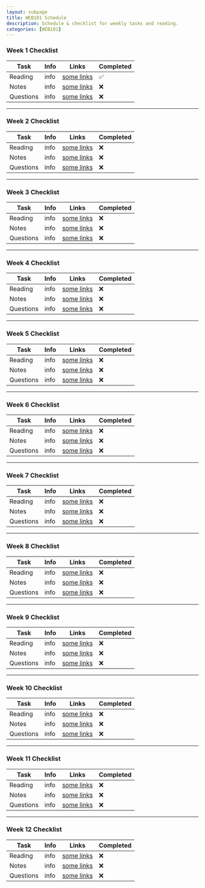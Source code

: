 ```yaml
---
layout: subpage
title: WEB101 Schedule
description: Schedule & checklist for weekly tasks and reading.
categories: [WEB101]
---
```


### Week 1 Checklist

Task             | Info       | Links                             | Completed
---------------  | ---------- | --------------------------------- |--------
Reading          | info       | [some links](htt://example.com)   | ✅
Notes            | info       | [some links](htt://example.com)   | ❌
Questions        | info       | [some links](htt://example.com)   | ❌ 


---

### Week 2 Checklist

Task             | Info       | Links                             | Completed
---------------  | ---------- | --------------------------------- |--------
Reading          | info       | [some links](htt://example.com)   | ❌
Notes            | info       | [some links](htt://example.com)   | ❌
Questions        | info       | [some links](htt://example.com)   | ❌ 

---

### Week 3 Checklist

Task             | Info       | Links                             | Completed
---------------  | ---------- | --------------------------------- |--------
Reading          | info       | [some links](htt://example.com)   | ❌
Notes            | info       | [some links](htt://example.com)   | ❌
Questions        | info       | [some links](htt://example.com)   | ❌ 

---

### Week 4 Checklist 

Task             | Info       | Links                             | Completed
---------------  | ---------- | --------------------------------- |--------
Reading          | info       | [some links](htt://example.com)   | ❌
Notes            | info       | [some links](htt://example.com)   | ❌
Questions        | info       | [some links](htt://example.com)   | ❌ 

---

### Week 5 Checklist

Task             | Info       | Links                             | Completed
---------------  | ---------- | --------------------------------- |--------
Reading          | info       | [some links](htt://example.com)   | ❌
Notes            | info       | [some links](htt://example.com)   | ❌
Questions        | info       | [some links](htt://example.com)   | ❌ 

---

### Week 6 Checklist

Task             | Info       | Links                             | Completed
---------------  | ---------- | --------------------------------- |--------
Reading          | info       | [some links](htt://example.com)   | ❌
Notes            | info       | [some links](htt://example.com)   | ❌ 
Questions        | info       | [some links](htt://example.com)   | ❌ 


---

### Week 7 Checklist

Task             | Info       | Links                             | Completed
---------------  | ---------- | --------------------------------- |--------
Reading          | info       | [some links](htt://example.com)   | ❌
Notes            | info       | [some links](htt://example.com)   | ❌ 
Questions        | info       | [some links](htt://example.com)   | ❌ 


---

### Week 8 Checklist

Task             | Info       | Links                             | Completed
---------------  | ---------- | --------------------------------- |--------
Reading          | info       | [some links](htt://example.com)   | ❌
Notes            | info       | [some links](htt://example.com)   | ❌ 
Questions        | info       | [some links](htt://example.com)   | ❌ 


---

### Week 9 Checklist

Task             | Info       | Links                             | Completed
---------------  | ---------- | --------------------------------- |--------
Reading          | info       | [some links](htt://example.com)   | ❌
Notes            | info       | [some links](htt://example.com)   | ❌ 
Questions        | info       | [some links](htt://example.com)   | ❌ 


---

### Week 10 Checklist

Task             | Info       | Links                             | Completed
---------------  | ---------- | --------------------------------- |--------
Reading          | info       | [some links](htt://example.com)   | ❌
Notes            | info       | [some links](htt://example.com)   | ❌ 
Questions        | info       | [some links](htt://example.com)   | ❌ 


---

### Week 11 Checklist

Task             | Info       | Links                             | Completed
---------------  | ---------- | --------------------------------- |--------
Reading          | info       | [some links](htt://example.com)   | ❌
Notes            | info       | [some links](htt://example.com)   | ❌ 
Questions        | info       | [some links](htt://example.com)   | ❌ 



---

### Week 12 Checklist

Task             | Info       | Links                             | Completed
---------------  | ---------- | --------------------------------- |--------
Reading          | info       | [some links](htt://example.com)   | ❌
Notes            | info       | [some links](htt://example.com)   | ❌ 
Questions        | info       | [some links](htt://example.com)   | ❌ 
